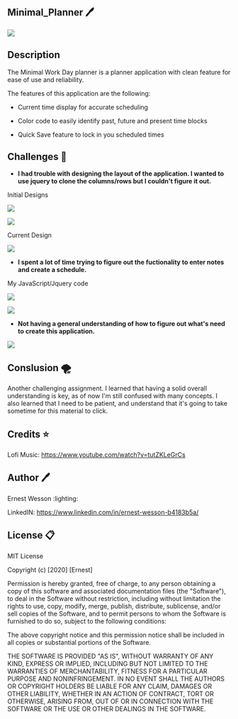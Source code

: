 ## Minimal_Planner :pen:

![](https://images.pexels.com/photos/3243/pen-calendar-to-do-checklist.jpg?auto=compress&cs=tinysrgb&dpr=2&h=650&w=940)

## Description

The Minimal Work Day planner is a planner application with clean feature for ease of use and reliability. 

The features of this application are the following:

- Current time display for accurate scheduling

- Color code to easily identify past, future and present time blocks

- Quick Save feature to lock in you scheduled times




## Challenges :ocean:

 - **I had trouble with designing the layout of the application. I wanted to use jquery to clone the columns/rows but I couldn't figure it out.** 

Initial Designs

![](https://raw.githubusercontent.com/HEEM86/Minimal_Planner/master/assets/images/current%20day%20planner%20snap.png)

![](https://raw.githubusercontent.com/HEEM86/Minimal_Planner/master/assets/images/planner%20snap%202.png)

Current Design

![](https://raw.githubusercontent.com/HEEM86/Minimal_Planner/master/assets/images/planner%20snap%203.png)



 - **I spent a lot of time trying to figure out the fuctionality to enter notes and create a schedule.**

 My JavaScript/Jquery code 

![](https://raw.githubusercontent.com/HEEM86/Minimal_Planner/master/assets/images/script%20code%20planner.png)

![](https://raw.githubusercontent.com/HEEM86/Minimal_Planner/master/assets/images/script%20code%20planner2.png)

 - **Not having a general understanding of how to figure out what's need to create this application.**

  
![](https://images.pexels.com/photos/626165/pexels-photo-626165.jpeg?auto=compress&cs=tinysrgb&dpr=2&h=650&w=940)



## Conslusion :tornado:

Another challenging assignment. I learned that having a solid overall understanding is key, as of now I'm still confused with many concepts. I also learned that I need to be patient, and understand that it's going to take sometime for this material to click. 



## Credits :star:

Lofi Music: https://www.youtube.com/watch?v=tutZKLeGrCs

## Author :pen:

Ernest Wesson :lighting:

LinkedIN: https://www.linkedin.com/in/ernest-wesson-b4183b5a/




## License :clipboard:


MIT License

Copyright (c) [2020] [Ernest]

Permission is hereby granted, free of charge, to any person obtaining a copy
of this software and associated documentation files (the "Software"), to deal
in the Software without restriction, including without limitation the rights
to use, copy, modify, merge, publish, distribute, sublicense, and/or sell
copies of the Software, and to permit persons to whom the Software is
furnished to do so, subject to the following conditions:

The above copyright notice and this permission notice shall be included in all
copies or substantial portions of the Software.

THE SOFTWARE IS PROVIDED "AS IS", WITHOUT WARRANTY OF ANY KIND, EXPRESS OR
IMPLIED, INCLUDING BUT NOT LIMITED TO THE WARRANTIES OF MERCHANTABILITY,
FITNESS FOR A PARTICULAR PURPOSE AND NONINFRINGEMENT. IN NO EVENT SHALL THE
AUTHORS OR COPYRIGHT HOLDERS BE LIABLE FOR ANY CLAIM, DAMAGES OR OTHER
LIABILITY, WHETHER IN AN ACTION OF CONTRACT, TORT OR OTHERWISE, ARISING FROM,
OUT OF OR IN CONNECTION WITH THE SOFTWARE OR THE USE OR OTHER DEALINGS IN THE
SOFTWARE.